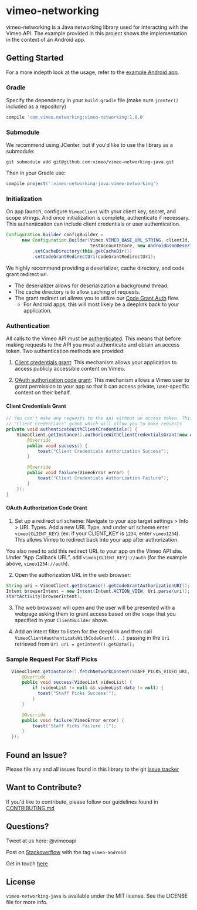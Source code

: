 # vimeo-networking
vimeo-networking is a Java networking library used for interacting with the Vimeo API. The example provided in this project shows the implementation in the context of an Android app.

## Getting Started
For a more indepth look at the usage, refer to the [example Android app](example).

### Gradle
Specify the dependency in your `build.gradle` file (make sure `jcenter()` included as a repository)
```groovy
compile 'com.vimeo.networking:vimeo-networking:1.0.0'
```

### Submodule
We recommend using JCenter, but if you'd like to use the library as a submodule:
```
git submodule add git@github.com:vimeo/vimeo-networking-java.git
```
Then in your Gradle use:
```groovy
compile project(':vimeo-networking-java:vimeo-networking')
```

### Initialization
On app launch, configure `VimeoClient` with your client key, secret, and scope strings. And once initialization is complete, authenticate if necessary. This authentication can include client credentials or user authentication.
```java
Configuration.Builder configBuilder =
      new Configuration.Builder(Vimeo.VIMEO_BASE_URL_STRING, clientId, clientSecret, SCOPE,
                                testAccountStore, new AndroidGsonDeserializer())
          .setCacheDirectory(this.getCacheDir())
          .setCodeGrantRedirectUri(codeGrantRedirectUri);
```
We highly recommend providing a deserializer, cache directory, and code grant redirect uri.
* The deserializer allows for deserialization a background thread.
* The cache directory is to allow caching of requests.
* The grant redirect uri allows you to utilize our [Code Grant Auth](https://developer.vimeo.com/api/authentication#generate-redirect) flow. 
  * For Android apps, this will most likely be a deeplink back to your application.


### Authentication 

All calls to the Vimeo API must be [authenticated](https://developer.vimeo.com/api/authentication). This means that before making requests to the API you must authenticate and obtain an access token. Two authentication methods are provided: 

1. [Client credentials grant](https://developer.vimeo.com/api/authentication#unauthenticated-requests): This mechanism allows your application to access publicly accessible content on Vimeo. 

2. [OAuth authorization code grant](https://developer.vimeo.com/api/authentication#generate-redirect): This mechanism allows a Vimeo user to grant permission to your app so that it can access private, user-specific content on their behalf. 

#### Client Credentials Grant
```java
// You can't make any requests to the api without an access token. This will get you a basic
// "Client Credentials" grant which will allow you to make requests
private void authenticateWithClientCredentials() {
    VimeoClient.getInstance().authorizeWithClientCredentialsGrant(new AuthCallback() {
        @Override
        public void success() {
            toast("Client Credentials Authorization Success");
        }

        @Override
        public void failure(VimeoError error) {
            toast("Client Credentials Authorization Failure");
        }
    });
}
```

#### OAuth Authorization Code Grant

1) Set up a redirect url scheme:
Navigate to your app target settings > Info > URL Types.  Add a new URL Type, and under url scheme enter `vimeo{CLIENT_KEY}` (ex: if your CLIENT_KEY is `1234`, enter `vimeo1234`).  This allows Vimeo to redirect back into your app after authorization.  

You also need to add this redirect URL to your app on the Vimeo API site.  Under “App Callback URL”, add `vimeo{CLIENT_KEY}://auth` (for the example above, `vimeo1234://auth`).

2) Open the authorization URL in the web browser: 
```java
String uri = VimeoClient.getInstance().getCodeGrantAuthorizationURI();
Intent browserIntent = new Intent(Intent.ACTION_VIEW, Uri.parse(uri));
startActivity(browserIntent);
```
3) The web browswer will open and the user will be presented with a webpage asking them to grant access based on the `scope` that you specified in your `ClientBuilder` above.  

4) Add an intent filter to listen for the deeplink and then call `VimeoClient#authenticateWithCodeGrant(...)` passing in the `Uri` retrieved from `Uri uri = getIntent().getData();`

### Sample Request For Staff Picks
```java
  VimeoClient.getInstance().fetchNetworkContent(STAFF_PICKS_VIDEO_URI, new ModelCallback<VideoList>(VideoList.class) {
      @Override
      public void success(VideoList videoList) {
          if (videoList != null && videoList.data != null) {
            toast("Staff Picks Success!");
          }
      }

      @Override
      public void failure(VimeoError error) {
          toast("Staff Picks Failure :(");
      }
  });
```

## Found an Issue?
Please file any and all issues found in this library to the git [issue tracker](https://github.com/vimeo/vimeo-networking-java/issues)

## Want to Contribute?
If you'd like to contribute, please follow our guidelines found in [CONTRIBUTING.md](CONTRIBUTING.md)

## Questions?

Tweet at us here: @vimeoapi

Post on [Stackoverflow](http://stackoverflow.com/questions/tagged/vimeo-android) with the tag `vimeo-android`

Get in touch [here](https://Vimeo.com/help/contact)

## License

`vimeo-networking-java` is available under the MIT license. See the LICENSE file for more info.
